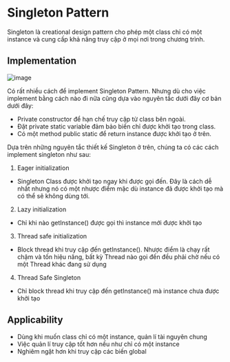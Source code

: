 # Singleton Pattern
Singleton là creational design pattern cho phép một class chỉ có một instance và cung cấp khả năng truy cập ở mọi nơi trong chương trình.

## Implementation
![image](https://user-images.githubusercontent.com/78067510/184390896-b498db7a-c794-45f2-abdd-ed13caf8d622.png)

Có rất nhiều cách để implement Singleton Pattern. Nhưng dù cho việc implement bằng cách nào đi nữa cũng dựa vào nguyên tắc dưới đây cơ bản dưới đây:
- Private constructor để hạn chế truy cập từ class bên ngoài.
- Đặt private static variable đảm bảo biến chỉ được khởi tạo trong class.
- Có một method public static để return instance được khởi tạo ở trên.

Dựa trên những nguyên tắc thiết kế Singleton ở trên, chúng ta có các cách implement singleton như sau:
1. Eager initialization
- Singleton Class được khởi tạo ngay khi được gọi đến. Đây là cách dễ nhất nhưng nó có một nhược điểm mặc dù instance đã được khởi tạo mà có thể sẽ không dùng tới.
2. Lazy initialization
- Chỉ khi nào getInstance() được gọi thì instance mới được khởi tạo
3. Thread safe initialization
- Block thread khi truy cập đến getInstance(). Nhược điểm là chạy rất chậm và tốn hiệu năng, bất kỳ Thread nào gọi đến đều phải chờ nếu có một Thread khác đang sử dụng
4. Thread Safe Singleton
- Chỉ block thread khi truy cập đến getInstance() mà instance chưa được khởi tạo

## Applicability
- Dùng khi muốn class chỉ có một instance, quản lí tài nguyên chung
- Việc quản lí truy cập tốt hơn nếu như chỉ có một instance
- Nghiêm ngặt hơn khi truy cập các biến global
